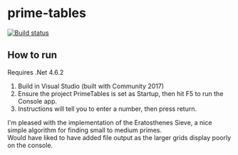 # prime-tables

[![Build status](http://ci.appveyor.com/api/projects/status/g4oii09h2ifhu641?svg=true)](http://ci.appveyor.com/project/ChrisAnn/prime-tables)

## How to run
Requires .Net 4.6.2

1. Build in Visual Studio (built with Community 2017)
1. Ensure the project PrimeTables is set as Startup, then hit F5 to run the Console app.
1. Instructions will tell you to enter a number, then press return.

I'm pleased with the implementation of the Eratosthenes Sieve, a nice simple algorithm for finding small to medium primes.  
Would have liked to have added file output as the larger grids display poorly on the console.
